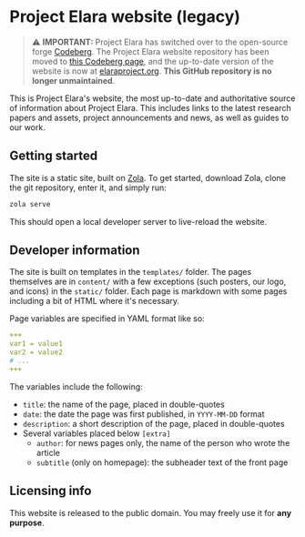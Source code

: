 # Project Elara website (legacy)

> :warning: **IMPORTANT:** Project Elara has switched over to the open-source forge [Codeberg](https://codeberg.org/). The Project Elara website repository has been moved to [this Codeberg page](https://codeberg.org/elaraproject/website), and the up-to-date version of the website is now at [elaraproject.org](https://elaraproject.org/). **This GitHub repository is no longer unmaintained**.

This is Project Elara's website, the most up-to-date and authoritative source of information about Project Elara. This includes links to the latest research papers and assets, project announcements and news, as well as guides to our work.

## Getting started

The site is a static site, built on [Zola](https://www.getzola.org/). To get started, download Zola, clone the git repository, enter it, and simply run:

```sh
zola serve
```

This should open a local developer server to live-reload the website.

## Developer information

The site is built on templates in the `templates/` folder. The pages themselves are in `content/` with a few exceptions (such posters, our logo, and icons) in the `static/` folder. Each page is markdown with some pages including a bit of HTML where it's necessary. 

Page variables are specified in YAML format like so:

```yml
+++
var1 = value1
var2 = value2
# ...
+++
```

The variables include the following:

- `title`: the name of the page, placed in double-quotes
- `date`: the date the page was first published, in `YYYY-MM-DD` format
- `description`: a short description of the page, placed in double-quotes
- Several variables placed below `[extra]`
	- `author`: for news pages only, the name of the person who wrote the article
	- `subtitle` (only on homepage): the subheader text of the front page

## Licensing info

This website is released to the public domain. You may freely use it for **any purpose**.
